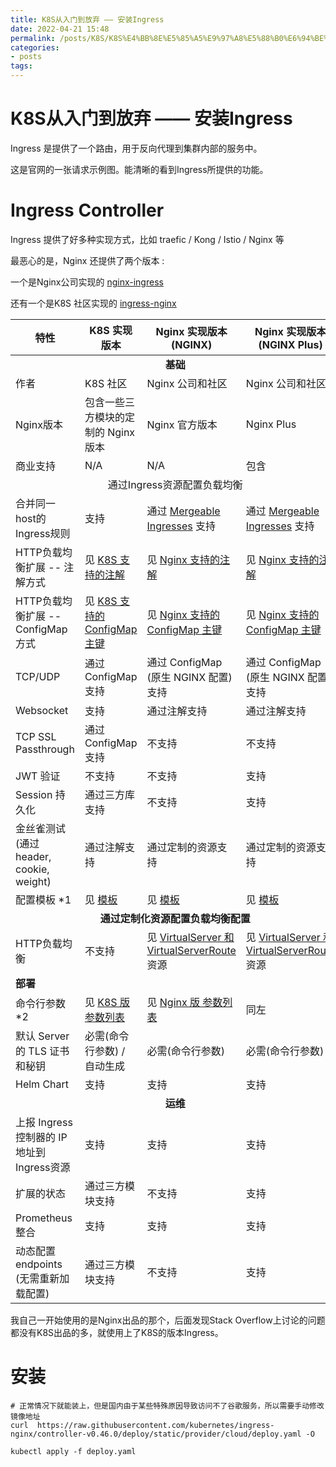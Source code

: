 ```yaml
---
title: K8S从入门到放弃 —— 安装Ingress
date: 2022-04-21 15:48
permalink: /posts/K8S/K8S%E4%BB%8E%E5%85%A5%E9%97%A8%E5%88%B0%E6%94%BE%E5%BC%83%20%E2%80%94%E2%80%94%20%E5%AE%89%E8%A3%85Ingress
categories:
- posts
tags: 
---
```

# K8S从入门到放弃 —— 安装Ingress

Ingress 是提供了一个路由，用于反向代理到集群内部的服务中。

这是官网的一张请求示例图。能清晰的看到Ingress所提供的功能。

# Ingress Controller

Ingress 提供了好多种实现方式，比如 traefic / Kong / Istio / Nginx 等

最恶心的是，Nginx 还提供了两个版本 :

一个是Nginx公司实现的 [nginx-ingress](https://github.com/nginxinc/kubernetes-ingress)

还有一个是K8S 社区实现的 [ingress-nginx](https://github.com/kubernetes/ingress-nginx/)

<table>
    <thead>
        <tr>
            <th>特性</th>
            <th>K8S 实现版本</th>
            <th>Nginx 实现版本 (NGINX)</th>
            <th>Nginx 实现版本 (NGINX Plus)</th>
        </tr>
    </thead>
    <tbody>
        <tr>
            <td  align="center" colspan="4"><strong>基础</strong></td>
        </tr>
        <tr>
            <td>作者</td>
            <td>K8S 社区</td>
            <td>Nginx 公司和社区</td>
            <td>Nginx 公司和社区</td>
        </tr>
        <tr>
            <td>Nginx版本</td>
            <td>包含一些三方模块的定制的 Nginx 版本</td>
            <td>Nginx 官方版本</td>
            <td>Nginx Plus</td>
        </tr>
        <tr>
            <td>商业支持</td>
            <td>N/A</td>
            <td>N/A</td>
            <td>包含</td>
        </tr>
        <tr>
            <td align="center" colspan="4"<strong>通过Ingress资源配置负载均衡</strong></td
        </tr>
        <tr>
            <td>合并同一host的Ingress规则</td>
            <td>支持</td>
            <td>通过 <a target="_blank" href="https://github.com/nginxinc/kubernetes-ingress/blob/master/examples/mergeable-ingress-types">Mergeable Ingresses</a> 支持</td>
            <td>通过 <a target="_blank" href="https://github.com/nginxinc/kubernetes-ingress/blob/master/examples/mergeable-ingress-types">Mergeable Ingresses</a> 支持</td>
        </tr>
        <tr>
            <td>HTTP负载均衡扩展 -- 注解方式</td>
            <td>见 <a target="_blank" href="https://kubernetes.github.io/ingress-nginx/user-guide/nginx-configuration/annotations/">K8S 支持的注解</a>
            </td>
            <td>见 <a target="_blank" href="https://docs.nginx.com/nginx-ingress-controller/configuration/ingress-resources/advanced-configuration-with-annotations/">Nginx 支持的注解</a>
            </td>
            <td>见 <a target="_blank" href="https://docs.nginx.com/nginx-ingress-controller/configuration/ingress-resources/advanced-configuration-with-annotations/">Nginx 支持的注解</a>
            </td>
        </tr>
        <tr>
            <td>HTTP负载均衡扩展 -- ConfigMap 方式</td>
            <td>见 <a target="_blank" href="https://kubernetes.github.io/ingress-nginx/user-guide/nginx-configuration/configmap/">K8S 支持的 ConfigMap 主键</a>
            </td>
            <td>见 <a target="_blank" href="https://docs.nginx.com/nginx-ingress-controller/configuration/global-configuration/configmap-resource/">Nginx 支持的 ConfigMap 主键</a>
            </td>
            <td>见 <a target="_blank" href="https://docs.nginx.com/nginx-ingress-controller/configuration/global-configuration/configmap-resource/">Nginx 支持的 ConfigMap 主键</a>
            </td>
        </tr>
        <tr>
            <td>TCP/UDP</td>
            <td>通过 ConfigMap 支持</td>
            <td>通过 ConfigMap (原生 NGINX 配置) 支持</td>
            <td>通过 ConfigMap (原生 NGINX 配置) 支持</td>
        </tr>
        <tr>
            <td>Websocket</td>
            <td>支持</td>
            <td>通过注解支持</td>
            <td>通过注解支持</td>
        </tr>
        <tr>
            <td>TCP SSL Passthrough</td>
            <td>通过 ConfigMap 支持</td>
            <td>不支持</td>
            <td>不支持</td>
        </tr>
        <tr>
            <td>JWT 验证</td>
            <td>不支持</td>
            <td>不支持</td>
            <td>支持</td>
        </tr>
        <tr>
            <td>Session 持久化</td>
            <td>通过三方库支持</td>
            <td>不支持</td>
            <td>支持</td>
        </tr>
        <tr>
            <td>金丝雀测试 (通过 header, cookie, weight)</td>
            <td>通过注解支持</td>
            <td>通过定制的资源支持</td>
            <td>通过定制的资源支持</td>
        </tr>
        <tr>
            <td>配置模板 *1</td>
            <td>见 <a target="_blank" href="https://github.com/kubernetes/ingress-nginx/blob/master/rootfs/etc/nginx/template/nginx.tmpl">模板</a>
            </td>
            <td>见 <a target="_blank" href="https://github.com/nginxinc/kubernetes-ingress/blob/master/internal/configs/version1">模板</a>
            </td>
            <td>见 <a target="_blank" href="https://github.com/nginxinc/kubernetes-ingress/blob/master/internal/configs/version1">模板</a>
            </td>
        </tr>
        <tr>
            <td align="center" colspan="4"><strong>通过定制化资源配置负载均衡配置</strong></td>
        </tr>
        <tr>
            <td>HTTP负载均衡</td>
            <td>不支持</td>
            <td>见 <a target="_blank" href="https://docs.nginx.com/nginx-ingress-controller/configuration/virtualserver-and-virtualserverroute-resources/">VirtualServer 和 VirtualServerRoute</a> 资源</td>
            <td>见 <a target="_blank" href="https://docs.nginx.com/nginx-ingress-controller/configuration/virtualserver-and-virtualserverroute-resources/">VirtualServer 和 VirtualServerRoute</a> 资源</td>
        </tr>
        <tr>
            <td colspan="4"><strong>部署</strong></td>
        </tr>
        <tr>
            <td>命令行参数 *2</td>
            <td>见 <a target="_blank" href="https://kubernetes.github.io/ingress-nginx/user-guide/cli-arguments/">K8S 版 参数列表</a>
            </td>
            <td>见 <a target="_blank" href="https://docs.nginx.com/nginx-ingress-controller/configuration/global-configuration/command-line-arguments/">Nginx 版 参数列表</a>
            </td>
            <td>同左</td>
        </tr>
        <tr>
            <td>默认 Server 的 TLS 证书和秘钥</td>
            <td>必需(命令行参数) / 自动生成</td>
            <td>必需(命令行参数)</td>
            <td>必需(命令行参数)</td>
        </tr>
        <tr>
            <td>Helm Chart</td>
            <td>支持</td>
            <td>支持</td>
            <td>支持</td>
        </tr>
        <tr>
            <td align="center" colspan="4"><strong>运维</strong></td>
        </tr>
        <tr>
            <td>上报 Ingress 控制器的 IP地址到Ingress资源</td>
            <td>支持</td>
            <td>支持</td>
            <td>支持</td>
        </tr>
        <tr>
            <td>扩展的状态</td>
            <td>通过三方模块支持</td>
            <td>不支持</td>
            <td>支持</td>
        </tr>
        <tr>
            <td>Prometheus 整合</td>
            <td>支持</td>
            <td>支持</td>
            <td>支持</td>
        </tr>
        <tr>
            <td>动态配置 endpoints (无需重新加载配置)</td>
            <td>通过三方模块支持</td>
            <td>不支持</td>
            <td>支持</td>
        </tr>
    </tbody>
</table>

我自己一开始使用的是Nginx出品的那个，后面发现Stack Overflow上讨论的问题都没有K8S出品的多，就使用上了K8S的版本Ingress。

# 安装

```
# 正常情况下就能装上，但是国内由于某些特殊原因导致访问不了谷歌服务，所以需要手动修改镜像地址
curl  https://raw.githubusercontent.com/kubernetes/ingress-nginx/controller-v0.46.0/deploy/static/provider/cloud/deploy.yaml -O

kubectl apply -f deploy.yaml
```
